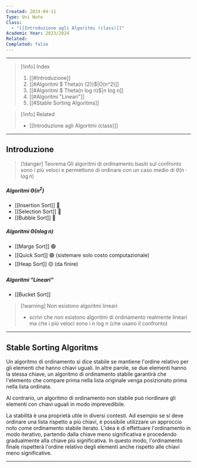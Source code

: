 ```yaml
---
Created: 2024-04-11
Type: Uni Note
Class:
  - "[[Introduzione agli Algoritmi (class)]]"
Academic Year: 2023/2024
Related: 
Completed: false
---
```

---

>[!info] Index
>1. [[#Introduzione]]
>2. [[#Algoritmi $ Theta(n {2})$|O(n^2)]]
>3. [[#Algoritmi $ Theta(n log n)$|n log n]]
>4. [[#Algoritmi "Lineari"]]
>5. [[#Stable Sorting Algoritms]]

>[!info] Related
>- [[Introduzione agli Algoritmi (class)]]

---
## Introduzione

>[!danger] Teorema
>Gli algoritmi di ordinamento basiti sul confronto sono i più veloci e permettono di ordinare con un caso medio di $\theta(n\cdot \log n)$

##### Algoritmi $\Theta(n^{2})$
- [[Insertion Sort]] 🔴
- [[Selection Sort]] 🔴
- [[Bubble Sort]] 🔴

##### Algoritmi $\Theta(n \log n)$
- [[Marge Sort]] 🟢
- [[Quick Sort]] 🟢 (sistemare solo costo computazionale)
- [[Heap Sort]] 🟡 (da finire)

##### Algoritmi "Lineari"
- [[Bucket Sort]]

>[!warning] Non esistono algoritmi lineari
>- scrivi che non esistono algoritmi di ordinamento realmente lineari ma che i più veloci sono i n log n (che usano il confronto)

---
## Stable Sorting Algoritms 

Un algoritmo di ordinamento si dice stabile se mantiene l'ordine relativo per gli elementi che hanno chiavi uguali. In altre parole, se due elementi hanno la stessa chiave, un algoritmo di ordinamento stabile garantirà che l'elemento che compare prima nella lista originale venga posizionato prima nella lista ordinata.

Al contrario, un algoritmo di ordinamento non stabile può riordinare gli elementi con chiavi uguali in modo imprevedibile.

La stabilità è una proprietà utile in diversi contesti.
Ad esempio se si deve ordinare una lista rispetto a più chiavi, è possibile utilizzare un approccio noto come ordinamento stabile  iterato. L'idea è di effettuare l'ordinamento in modo iterativo, partendo dalla chiave meno significativa e procedendo gradualmente alla chiave più significativa. In questo modo, l'ordinamento finale rispetterà l'ordine relativo degli elementi anche rispetto alle chiavi meno significative.

---




